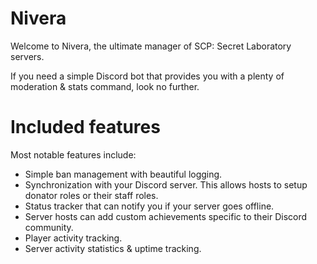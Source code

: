 # Nivera
Welcome to Nivera, the ultimate manager of SCP: Secret Laboratory servers.

If you need a simple Discord bot that provides you with a plenty of moderation & stats command, look no further.

# Included features
Most notable features include:
- Simple ban management with beautiful logging.
- Synchronization with your Discord server. This allows hosts to setup donator roles or their staff roles.
- Status tracker that can notify you if your server goes offline.
- Server hosts can add custom achievements specific to their Discord community.
- Player activity tracking.
- Server activity statistics & uptime tracking.
